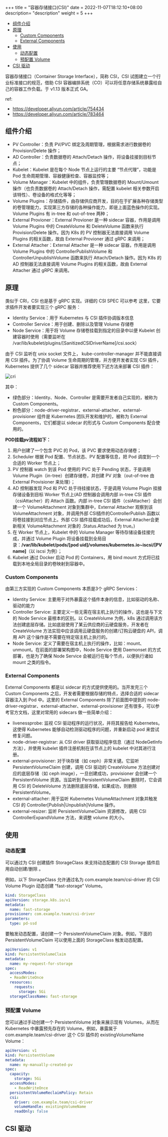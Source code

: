 +++
title = "容器存储接口(CSI)"
date =  2022-11-07T18:12:10+08:00
description= "description"
weight = 5
+++

- [组件介绍](#组件介绍)
- [原理](#原理)
  - [Custom Components](#custom-components)
  - [External Components](#external-components)
- [使用](#使用)
  - [动态配置](#动态配置)
  - [预配置 Volume](#预配置-volume)
- [CSI 驱动](#csi-驱动)

容器存储接口（Container Storage Interface），简称 CSI，CSI 试图建立一个行业标准接口的规范，借助 CSI 容器编排系统（CO）可以将任意存储系统暴露给自己的容器工作负载。于 v1.13 版本正式 GA。

ref:

- <https://developer.aliyun.com/article/754434>
- <https://developer.aliyun.com/article/783464>

## 组件介绍

- PV Controller：负责 PV/PVC 绑定及周期管理，根据需求进行数据卷的 Provision/Delete 操作；
- AD Controller：负责数据卷的 Attach/Detach 操作，将设备挂接到目标节点；
- Kubelet：Kubelet 是在每个 Node 节点上运行的主要 “节点代理”，功能是 Pod 生命周期管理、容器健康检查、容器监控等；
- Volume Manager：Kubelet 中的组件，负责管理数据卷的 Mount/Umount 操作（也负责数据卷的 Attach/Detach 操作，需配置 kubelet 相关参数开启该特性）、卷设备的格式化等等；
- Volume Plugins：存储插件，由存储供应商开发，目的在于扩展各种存储类型的卷管理能力，实现第三方存储的各种操作能力，即是上面蓝色操作的实现。Volume Plugins 有 in-tree 和 out-of-tree 两种；
- External Provioner：External Provioner 是一种 sidecar 容器，作用是调用 Volume Plugins 中的 CreateVolume 和 DeleteVolume 函数来执行 Provision/Delete 操作。因为 K8s 的 PV 控制器无法直接调用 Volume Plugins 的相关函数，故由 External Provioner 通过 gRPC 来调用；
- External Attacher：External Attacher 是一种 sidecar 容器，作用是调用 Volume Plugins 中的 ControllerPublishVolume 和 ControllerUnpublishVolume 函数来执行 Attach/Detach 操作。因为 K8s 的 AD 控制器无法直接调用 Volume Plugins 的相关函数，故由 External Attacher 通过 gRPC 来调用。

## 原理

类似于 CRI，CSI 也是基于 gRPC 实现。详细的 CSI SPEC 可以参考 这里，它要求插件开发者要实现三个 gRPC 服务：

- Identity Service：用于 Kubernetes 与 CSI 插件协调版本信息
- Controller Service：用于创建、删除以及管理 Volume 存储卷
- Node Service：用于将 Volume 存储卷挂载到指定的目录中以便 Kubelet 创建容器时使用（需要监听在 /var/lib/kubelet/plugins/[SanitizedCSIDriverName]/csi.sock）

由于 CSI 监听在 unix socket 文件上， kube-controller-manager 并不能直接调用 CSI 插件。为了协调 Volume 生命周期的管理，并方便开发者实现 CSI 插件，Kubernetes 提供了几个 sidecar 容器并推荐使用下述方法来部署 CSI 插件：

![cri](../images/container-storage-interface_diagram1.png)

其中：

- 绿色部分：Identity、Node、Controller 是需要开发者自己实现的，被称为 Custom Components。
- 粉色部分：node-driver-registrar、external-attacher、external-provisioner 组件是 Kubernetes 团队开发和维护的，被称为 External Components，它们都是以 sidecar 的形式与 Custom Components 配合使用的。

**POD挂载pv流程如下：**

1. 用户创建了一个包含 PVC 的 Pod，该 PVC 要求使用动态存储卷；
2. Scheduler 根据 Pod 配置、节点状态、PV 配置等信息，把 Pod 调度到一个合适的 Worker 节点上；
3. PV 控制器 watch 到该 Pod 使用的 PVC 处于 Pending 状态，于是调用 Volume Plugin（in-tree）创建存储卷，并创建 PV 对象（out-of-tree 由 External Provisioner 来处理）；
4. AD 控制器发现 Pod 和 PVC 处于待挂接状态，于是调用 Volume Plugin 挂接存储设备到目标 Worker 节点上(AD 控制器会调用内部 in-tree CSI 插件（csiAttacher）的 Attach 函数。内部 in-tree CSI 插件（csiAttacher）会创建一个 VolumeAttachment 对象到集群中，External Attacher 观察到该 VolumeAttachment 对象，并调用外部 CSI插件的ControllerPublish 函数以将卷挂接到对应节点上。外部 CSI 插件挂载成功后，External Attacher会更新相关 VolumeAttachment 对象的 .Status.Attached 为 true。)
5. 在 Worker 节点上，Kubelet 中的 Volume Manager 等待存储设备挂接完成，并通过 Volume Plugin 将设备挂载到全局目录：**/var/lib/kubelet/pods/[pod uid]/volumes/kubernetes.io~iscsi/[PV
name]**（以 iscsi 为例）；
6. Kubelet 通过 Docker 启动 Pod 的 Containers，用 bind mount 方式将已挂载到本地全局目录的卷映射到容器中。

### Custom Components

由第三方实现的 Custom Components 本质是3个 gRPC Services：

- Identity Service: 主要用于对外暴露这个插件本身的信息，比如驱动的名称、驱动的能力
- Controller Service: 主要定义一些无需在宿主机上执行的操作，这也是与下文的 Node Service 最根本的区别。以 CreateVolume 为例，k8s 通过调用该方法创建底层存储。比如底层使用了某云供应商的云硬盘服务，开发者在 CreateVolume 方法实现中应该调用云硬盘服务的创建/订购云硬盘的 API，调用 API 这个操作是不需要在特定宿主机上执行的。
- Node Service: 定义了需要在宿主机上执行的操作，比如：mount、unmount。在前面的部署架构图中，Node Service 使用 Daemonset 的方式部署，也是为了确保 Node Service 会被运行在每个节点，以便执行诸如 mount 之类的指令。

### External Components

External Components 都是以 sidecar 的方式提供使用的。当开发完三个 Custom Components 之后，开发者需要根据存储的特点，选择合适的 sidecar 容器注入到 Pod 中。这里的 External Components 除了前面图中提到的 node-driver-registrar、external-attacher、external-provisioner 还有很多，可以参考官方文档，这里对常用的 sidecars 做一些简单介绍：

- livenessprobe: 监视 CSI 驱动程序的运行状况，并将其报告给 Kubernetes。这使得 Kubernetes 能够自动检测驱动程序的问题，并重新启动 pod 来尝试修复问题。
- node-driver-registrar: 从 CSI driver 获取驱动程序信息（通过 NodeGetInfo 方法），并使用 kubelet 插件注册机制在该节点上的 kubelet 中对其进行注册。
- external-provisioner: 对于块存储（如 ceph）非常关键。它监听 PersistentVolumeClaim 创建，调用 CSI 驱动的 CreateVolume 方法创建对应的底层存储（如 ceph image），一旦创建成功，provisioner 会创建一个 PersistentVolume 资源。当监听到 PersistentVolumeClaim 删除时，它会调用 CSI 的 DeleteVolume 方法删除底层存储，如果成功，则删除 PersistentVolume。
- external-attacher: 用于监听 Kubernetes VolumeAttachment 对象并触发 CSI 的 Controller[Publish|Unpublish]Volume 操作。
- external-resizer: 监听 PersistentVolumeClaim 资源修改，调用 CSI ControllerExpandVolume 方法，来调整 volume 的大小。

## 使用

### 动态配置

可以通过为 CSI 创建插件 StorageClass 来支持动态配置的 CSI Storage 插件启用自动创建/删除 。

例如，以下 StorageClass 允许通过名为 com.example.team/csi-driver 的 CSI Volume Plugin 动态创建 “fast-storage” Volume。

```yaml
kind: StorageClass
apiVersion: storage.k8s.io/v1
metadata:
  name: fast-storage
provisioner: com.example.team/csi-driver
parameters:
  type: pd-ssd
```

要触发动态配置，请创建一个 PersistentVolumeClaim 对象。例如，下面的 PersistentVolumeClaim 可以使用上面的 StorageClass 触发动态配置。

```yaml
apiVersion: v1
kind: PersistentVolumeClaim
metadata:
  name: my-request-for-storage
spec:
  accessModes:
  - ReadWriteOnce
  resources:
    requests:
      storage: 5Gi
  storageClassName: fast-storage
```

### 预配置 Volume

您可以通过手动创建一个 PersistentVolume 对象来展示现有 Volumes，从而在 Kubernetes 中暴露预先存在的 Volume。例如，暴露属于 com.example.team/csi-driver 这个 CSI 插件的 existingVolumeName Volume：

```yaml
apiVersion: v1
kind: PersistentVolume
metadata:
  name: my-manually-created-pv
spec:
  capacity:
    storage: 5Gi
  accessModes:
    - ReadWriteOnce
  persistentVolumeReclaimPolicy: Retain
  csi:
    driver: com.example.team/csi-driver
    volumeHandle: existingVolumeName
    readOnly: false
```

## CSI 驱动
